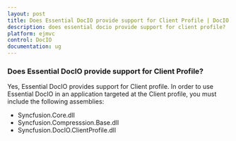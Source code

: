 ```yaml
---
layout: post
title: Does Essential DocIO provide support for Client Profile | DocIO | ASP.NET MVC | Syncfusion
description: does essential docio provide support for client profile?
platform: ejmvc
control: DocIO
documentation: ug
---
```


### Does Essential DocIO provide support for Client Profile?

Yes, Essential DocIO provides support for Client profile. In order to use Essential DocIO in an application targeted at the Client profile, you must include the following assemblies:

* Syncfusion.Core.dll
* Syncfusion.Compresssion.Base.dll
* Syncfusion.DocIO.ClientProfile.dll
